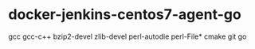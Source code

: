 # docker-jenkins-centos7-agent-go
 gcc gcc-c++ bzip2-devel zlib-devel perl-autodie perl-File* cmake git go
